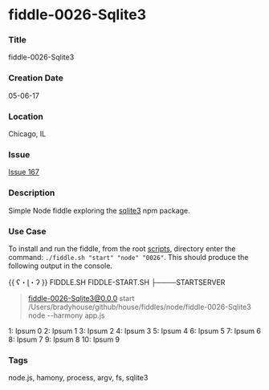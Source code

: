 fiddle-0026-Sqlite3
======

### Title

fiddle-0026-Sqlite3


### Creation Date

05-06-17


### Location

Chicago, IL


### Issue

[Issue 167](https://github.com/bradyhouse/house/issues/167)


### Description

Simple Node fiddle exploring the [sqlite3](https://www.npmjs.com/package/sqlite3) npm package. 


### Use Case

To install and run the fiddle, from the root [scripts](../../scripts), directory enter the command: `./fiddle.sh "start"
 "node" "0026"`.  This should produce the following output in the console.

{{ ʕ・ɭ・ʔ }}
FIDDLE.SH
FIDDLE-START.SH
├────STARTSERVER

> fiddle-0026-Sqlite3@0.0.0 start /Users/bradyhouse/github/house/fiddles/node/fiddle-0026-Sqlite3
> node --harmony app.js

1: Ipsum 0
2: Ipsum 1
3: Ipsum 2
4: Ipsum 3
5: Ipsum 4
6: Ipsum 5
7: Ipsum 6
8: Ipsum 7
9: Ipsum 8
10: Ipsum 9

### Tags

node.js, hamony, process, argv, fs, sqlite3
